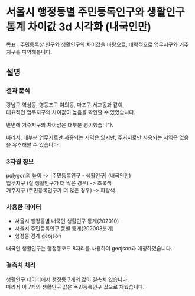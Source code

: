 # 서울시 행정동별 주민등록인구와 생활인구 통계 차이값 3d 시각화 (내국인만)

목표 : 주민등록상 인구와 생활인구의 차이값을 바탕으로, 대략적으로 업무지구와 거주지구를 파악해봅니다.

## 설명

### 결과 분석

강남구 역삼동, 영등포구 여의동, 마포구 서교동과 같이,  
대표적인 업무지구의 차이값이 높음을 확인할 수 있었습니다.  

반면에 거주지구의 차이값은 대부분 평이했습니다.

따라서, 대부분 업무지로만 사용되는 지역은 있지만, 주거지로만 사용되는 지역은 없음을 유추해볼 수 있습니다.

### 3차원 정보

polygon의 높이 -> |주민등록인구 - 생활인구| (내국인만)  
업무지구 (실 생활인구가 더 많은 경우) -> 초록색  
거주지구 (주민등록인구가 더 많은 경우) -> 파랑색  

### 사용한 데이터

- 서울시 행정동별 내국인 생활인구 통계(202010)
- 서울시 주민등록인구 동별 통계(202003분기)
- 행정동 경계 geojson

내국인 생활인구는 행정동코드 8자리를 사용하여 geojson과 매칭하였습니다.

### 결측치 처리

생활인구 데이터에서 행정동 7개의 값이 결측치 였습니다.  
따라서 이 7개의 생활인구 값은 주민등록인구 값으로 채웠습니다.
